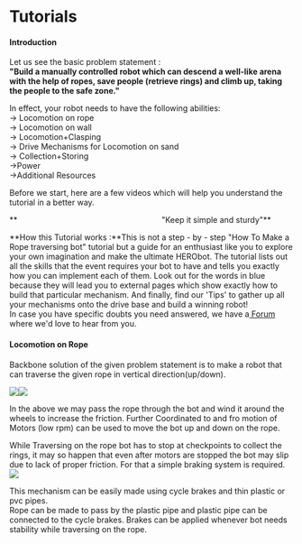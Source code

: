 # Tutorials

#### Introduction

Let us see the basic problem statement :  
**"Build a manually controlled robot which can descend a well-like arena with the help of ropes, save people (retrieve rings) and climb up, taking the people to the safe zone."**

In effect, your robot needs to have the following abilities:  
→ Locomotion on rope  
→ Locomotion on wall  
→ Locomotion+Clasping  
→ Drive Mechanisms for Locomotion on sand  
→ Collection+Storing  
→Power  
→Additional Resources

Before we start, here are a few videos which will help you understand the tutorial in a better way.

**                                                                 "Keep it simple and sturdy"**

**How this Tutorial works :**This is not a step - by - step "How To Make a Rope traversing bot" tutorial but a guide for an enthusiast like you to explore your own imagination and make the ultimate HERObot. The tutorial lists out all the skills that the event requires your bot to have and tells you exactly how you can implement each of them. Look out for the words in blue because they will lead you to external pages which show exactly how to build that particular mechanism. And finally, find our 'Tips' to gather up all your mechanisms onto the drive base and build a winning robot!  
In case you have specific doubts you need answered, we have a[ Forum][1] where we'd love to hear from you.

#### Locomotion on Rope

Backbone solution of the given problem statement is to make a robot that can traverse the given rope in vertical direction(up/down).

![][2]![][3]

In the above we may pass the rope through the bot and wind it around the wheels to increase the friction. Further Coordinated to and fro motion of Motors (low rpm) can be used to move the bot up and down on the rope.

While Traversing on the rope bot has to stop at checkpoints to collect the rings, it may so happen that even after motors are stopped the bot may slip due to lack of proper friction. For that a simple braking system is required.![][4]

This mechanism can be easily made using cycle brakes and thin plastic or pvc pipes.  
Rope can be made to pass by the plastic pipe and plastic pipe can be connected to the cycle brakes. Brakes can be applied whenever bot needs stability while traversing on the rope.

[1]: http://www.robotix.in/www.robotix.in/forum
[2]: https://lh4.googleusercontent.com/1eara9xOA-J7I45KIq9MlYwCjfnDPwmgR4uSsuf7H1lp_yrHXKuZhJO8GookWBqB-OTHBjUJ4OTycS0Xvvvp2lsy8yDBEYit9TULC3dfeHG7XqN3bKk
[3]: https://lh5.googleusercontent.com/XgUoNTK8ZsCxVOgqz29kSGzqDdFsHOTM5vkgaOtW0mcT45bw4TPU0dsEY4JzY5uqTZaVU_Pp07LSLVPJXyk-NWxo1Drxq5X8KvDvMbF7AcJ94f3AFoM
[4]: https://lh5.googleusercontent.com/B_AG00R4WInJuifd6WxX284Zchg4XMzocYwHkN_oXrr-1OGSY-btKMuyPpNvvbJsPkaQmwlRfYTHNcySNZE4U2WrecV2NqtXITXNXA8TdWJRzunBYYQ

